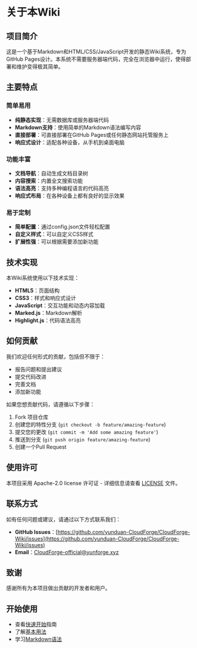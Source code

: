# 关于本Wiki

## 项目简介

这是一个基于Markdown和HTML/CSS/JavaScript开发的静态Wiki系统，专为GitHub Pages设计。本系统不需要服务器端代码，完全在浏览器中运行，使得部署和维护变得极其简单。

## 主要特点

### 简单易用

- **纯静态实现**：无需数据库或服务器端代码
- **Markdown支持**：使用简单的Markdown语法编写内容
- **直接部署**：可直接部署在GitHub Pages或任何静态网站托管服务上
- **响应式设计**：适配各种设备，从手机到桌面电脑

### 功能丰富

- **文档导航**：自动生成文档目录树
- **内容搜索**：内置全文搜索功能
- **语法高亮**：支持多种编程语言的代码高亮
- **响应式布局**：在各种设备上都有良好的显示效果

### 易于定制

- **简单配置**：通过config.json文件轻松配置
- **自定义样式**：可以自定义CSS样式
- **扩展性强**：可以根据需要添加新功能

## 技术实现

本Wiki系统使用以下技术实现：

- **HTML5**：页面结构
- **CSS3**：样式和响应式设计
- **JavaScript**：交互功能和动态内容加载
- **Marked.js**：Markdown解析
- **Highlight.js**：代码语法高亮

## 如何贡献

我们欢迎任何形式的贡献，包括但不限于：

- 报告问题和提出建议
- 提交代码改进
- 完善文档
- 添加新功能

如果您想贡献代码，请遵循以下步骤：

1. Fork 项目仓库
2. 创建您的特性分支 (`git checkout -b feature/amazing-feature`)
3. 提交您的更改 (`git commit -m 'Add some amazing feature'`)
4. 推送到分支 (`git push origin feature/amazing-feature`)
5. 创建一个Pull Request

## 使用许可

本项目采用 Apache-2.0 license 许可证 - 详细信息请查看 [LICENSE](https://github.com/yourusername/wiki-system/blob/main/LICENSE) 文件。

## 联系方式

如有任何问题或建议，请通过以下方式联系我们：

- **GitHub Issues**：[https://github.com/yunduan-CloudForge/CloudForge-Wiki/issues](https://github.com/yunduan-CloudForge/CloudForge-Wiki/issues)
- **Email**：CloudForge-official@yunforge.xyz

## 致谢

感谢所有为本项目做出贡献的开发者和用户。

## 开始使用

- 查看[快速开始](getting-started/quick-start)指南
- 了解[基本用法](getting-started/basic-usage)
- 学习[Markdown语法](features/markdown-syntax)